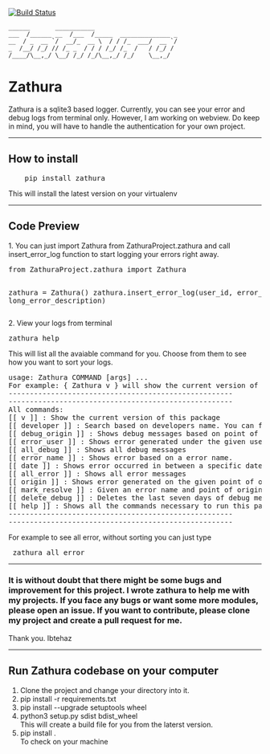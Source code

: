 [![Build Status](https://travis-ci.org/ibtehaz-shawon/zathura.svg?branch=master)](https://travis-ci.org/ibtehaz-shawon/zathura)

```
______       ___________                       
___  /______ __  /___  /_____  ______________ _
__  / _  __ `/  __/_  __ \  / / /_  ___/  __ `/
_  /__/ /_/ // /_ _  / / / /_/ /_  /   / /_/ / 
/____/\__,_/ \__/ /_/ /_/\__,_/ /_/    \__,_/  
```
# Zathura
Zathura is a sqlite3 based logger. Currently, you can see your error and debug logs from terminal only. However, I am working on webview. Do keep in mind, you will have to handle the authentication for your own project.

-------------------------------
## How to install
<ul> <pre> pip install zathura </pre> </ul>
This will install the latest version on your virtualenv

-------------------------------
## Code Preview
<p>
1.  You can just import Zathura from ZathuraProject.zathura and call insert_error_log function to start logging your errors right away.
<pre>
from ZathuraProject.zathura import Zathura

zathura = Zathura()
zathura.insert_error_log(user_id, error_name, long_error_description)
</pre>
</p>

<p>
2. View your logs from terminal
<pre>
zathura help
</pre>
This will list all the avaiable command for you. Choose from them to see how you want to sort your logs.
<pre>
usage: Zathura COMMAND [args] ...
For example: { Zathura v } will show the current version of this pacakge.
-----------------------------------------------------
-----------------------------------------------------
All commands: 
[[ v ]] : Show the current version of this package
[[ developer ]] : Search based on developers name. You can filter out the result based on date and descending order
[[ debug_origin ]] : Shows debug messages based on point of origin. Point of origin is the class/function from where you are adding a message in sqlite.
[[ error_user ]] : Shows error generated under the given username
[[ all_debug ]] : Shows all debug messages
[[ error_name ]] : Shows error based on a error name.
[[ date ]] : Shows error occurred in between a specific date.
[[ all_error ]] : Shows all error messages
[[ origin ]] : Shows error generated on the given point of origin
[[ mark_resolve ]] : Given an error name and point of origin all errors logged on database, is marked resolved.
[[ delete_debug ]] : Deletes the last seven days of debug mesasges from the database. It is useful if you dont want to clutter the database with unnecessary debug info.
[[ help ]] : Shows all the commands necessary to run this package from terminal
-----------------------------------------------------
-----------------------------------------------------
</pre>
For example to see all error, without sorting you can just type
<pre> zathura all_error </pre>
</p>

-------------------------------

<h3> 
It is without doubt that there might be some bugs and improvement for this project. I wrote zathura to help me with my projects. If you face any bugs or want some more modules, please open an issue. If you want to contribute, please clone my project and create a pull request for me. 
</h3>

<p> Thank you. Ibtehaz </p>

-------------------------------

## Run Zathura codebase on your computer
<ol>

<li>
Clone the project and change your directory into it.
</li>

<li>
    pip install -r requirements.txt
</li> <li>
    pip install --upgrade setuptools wheel
</li> <li>
    python3 setup.py sdist bdist_wheel
    <br>
    This will create a build file for you from the laterst version.
</li> <li>
    pip install . <br>
    To check on your machine
</li>
</ol>
